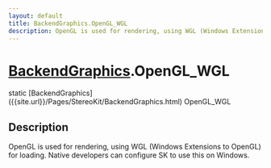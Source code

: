 ```yaml
---
layout: default
title: BackendGraphics.OpenGL_WGL
description: OpenGL is used for rendering, using WGL (Windows Extensions to OpenGL) for loading. Native developers can configure SK to use this on Windows.
---
```

# [BackendGraphics]({{site.url}}/Pages/StereoKit/BackendGraphics.html).OpenGL_WGL

<div class='signature' markdown='1'>
static [BackendGraphics]({{site.url}}/Pages/StereoKit/BackendGraphics.html) OpenGL_WGL
</div>

## Description
OpenGL is used for rendering, using WGL (Windows Extensions to OpenGL)
for loading. Native developers can configure SK to use this on Windows.

